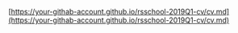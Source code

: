 [https://your-githab-account.github.io/rsschool-2019Q1-cv/cv.md](https://your-githab-account.github.io/rsschool-2019Q1-cv/cv.md)